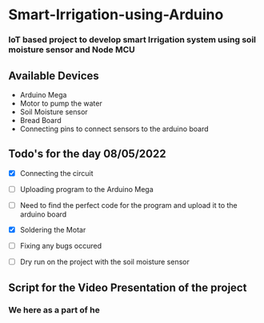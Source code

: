 # Smart-Irrigation-using-Arduino
### IoT based project to develop  smart Irrigation system using soil moisture sensor and Node MCU


## Available Devices 
- Arduino Mega
- Motor to pump the water 
- Soil Moisture sensor
- Bread Board
- Connecting pins to connect sensors to the arduino board

## Todo's for the day 08/05/2022
- [X] Connecting the circuit
- [ ] Uploading program to the Arduino Mega
- [ ] Need to find the perfect code for the program and upload it to the arduino board
- [X] Soldering the Motar
- [ ] Fixing any bugs occured
- [ ] Dry run on the project with the soil moisture sensor



## Script for the Video Presentation of the project


### We here as a part of he 

